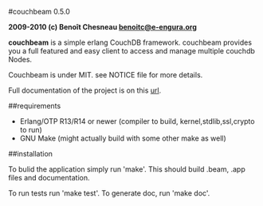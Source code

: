 #couchbeam 0.5.0 

**2009-2010 (c) Benoît Chesneau <benoitc@e-engura.org>**

**couchbeam** is a simple erlang CouchDB framework. couchbeam provides you a full featured and easy client to access and manage multiple couchdb Nodes.

Couchbeam is under MIT. see NOTICE file for more details.

Full documentation of the project is on this [url](http://benoitc.github.com/couchbeam).



##requirements

* Erlang/OTP R13/R14 or newer (compiler to build, kernel,stdlib,ssl,crypto to run)
* GNU Make (might actually build with some other make as well)

##installation

To bulid the application simply run 'make'. This should build .beam, .app
files and documentation.

To run tests run 'make test'.
To generate doc, run 'make doc'.
